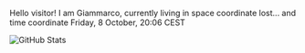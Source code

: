 Hello visitor! I am Giammarco, currently living in space coordinate lost... and time coordinate Friday, 8 October, 20:06 CEST

![GitHub Stats](https://github-readme-stats.vercel.app/api?username=grcasanova)
